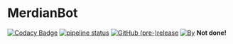 # MerdianBot

[![Codacy Badge](https://api.codacy.com/project/badge/Grade/f4169dc546b84f94ac70f9a75f27620b)](https://www.codacy.com/project/MerdedSpade/MerdianBot/dashboard?utm_source=github.com&amp;utm_medium=referral&amp;utm_content=MerdianDiscord/MerdianBot&amp;utm_campaign=Badge_Grade_Dashboard)
[![pipeline status](https://gitlab.com/MerdianDiscord/Discord/MerdianBot/badges/master/pipeline.svg)](https://gitlab.com/MerdianDiscord/Discord/MerdianBot/commits/master)
[![GitHub (pre-)release](https://img.shields.io/github/release/MerdedSpade/MusicBotW/all.svg?style=flat-square)](https://github.com/MerdedSpade/MusicBotW/releases)
[![By](https://img.shields.io/badge/By-MerdedSpade-ff69b4.svg?longCache=true&style=flat-square)](https://github.com/MerdedSpade)
**Not done!** 
